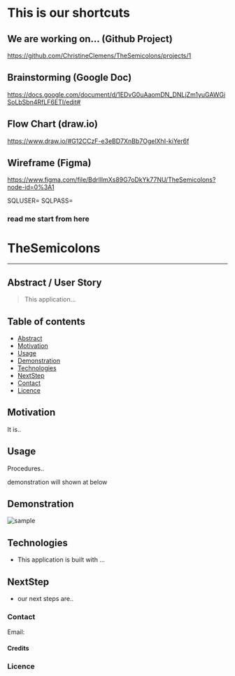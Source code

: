 # This is our shortcuts

## We are working on... (Github Project)
https://github.com/ChristineClemens/TheSemicolons/projects/1

## Brainstorming (Google Doc)
https://docs.google.com/document/d/1EDvG0uAaomDN_DNLjZm1yuGAWGiSoLbSbn4RfLF6ETI/edit#

## Flow Chart (draw.io)
https://www.draw.io/#G12CCzF-e3eBD7XnBb7OgelXhI-kiYer6f

## Wireframe (Figma)
https://www.figma.com/file/BdrlllmXs89G7oDkYk77NU/TheSemicolons?node-id=0%3A1


SQLUSER=
SQLPASS=


### read me start from here

# TheSemicolons
---

## Abstract / User Story

> This application...

## Table of contents
* [Abstract](#Abstract)
* [Motivation](#Motivation)
* [Usage](#Usage)
* [Demonstration](#Demonstration)
* [Technologies](#Technologies)
* [NextStep](#NextStep)
* [Contact](#Contact)
* [Licence](#Licence)

## Motivation

It is..


## Usage
 
Procedures..

demonstration will shown at below


## Demonstration

![sample](Assets/domo.gif)


## Technologies

* This application is built with ...


## NextStep

* our next steps are..


### Contact
Email: 

#### Credits


### Licence

